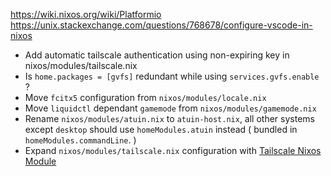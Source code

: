 https://wiki.nixos.org/wiki/Platformio
https://unix.stackexchange.com/questions/768678/configure-vscode-in-nixos

- Add automatic tailscale authentication using non-expiring key in nixos/modules/tailscale.nix
- Is `home.packages = [gvfs]` redundant while using `services.gvfs.enable` ?
- Move `fcitx5` configuration from `nixos/modules/locale.nix`
- Move `liquidctl` dependant `gamemode` from `nixos/modules/gamemode.nix`
- Rename `nixos/modules/atuin.nix` to `atuin-host.nix`, all other systems except `desktop` should use `homeModules.atuin` instead ( bundled in `homeModules.commandLine`. )
- Expand `nixos/modules/tailscale.nix` configuration with [Tailscale Nixos Module](https://github.com/adwinying/dotfiles/commit/cd3b0bf3e1e88bd145faf4842df2c8d04189b9b5#diff-1b812d039c8e6567386e8ded11cdc27d9d7e77aaa998495df82bcc7f9e855b65R48)